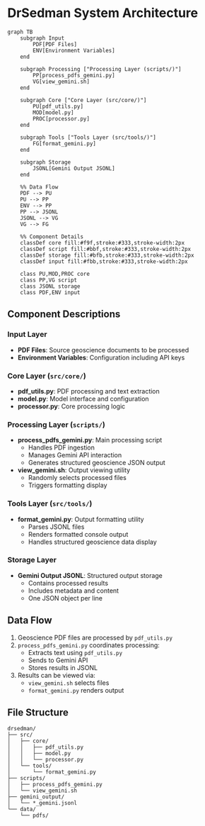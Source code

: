 # DrSedman System Architecture

```mermaid
graph TB
    subgraph Input
        PDF[PDF Files]
        ENV[Environment Variables]
    end

    subgraph Processing ["Processing Layer (scripts/)"]
        PP[process_pdfs_gemini.py]
        VG[view_gemini.sh]
    end

    subgraph Core ["Core Layer (src/core/)"]
        PU[pdf_utils.py]
        MOD[model.py]
        PROC[processor.py]
    end

    subgraph Tools ["Tools Layer (src/tools/)"]
        FG[format_gemini.py]
    end

    subgraph Storage
        JSONL[Gemini Output JSONL]
    end

    %% Data Flow
    PDF --> PU
    PU --> PP
    ENV --> PP
    PP --> JSONL
    JSONL --> VG
    VG --> FG
    
    %% Component Details
    classDef core fill:#f9f,stroke:#333,stroke-width:2px
    classDef script fill:#bbf,stroke:#333,stroke-width:2px
    classDef storage fill:#bfb,stroke:#333,stroke-width:2px
    classDef input fill:#fbb,stroke:#333,stroke-width:2px
    
    class PU,MOD,PROC core
    class PP,VG script
    class JSONL storage
    class PDF,ENV input
```

## Component Descriptions

### Input Layer
- **PDF Files**: Source geoscience documents to be processed
- **Environment Variables**: Configuration including API keys

### Core Layer (`src/core/`)
- **pdf_utils.py**: PDF processing and text extraction
- **model.py**: Model interface and configuration
- **processor.py**: Core processing logic

### Processing Layer (`scripts/`)
- **process_pdfs_gemini.py**: Main processing script
  - Handles PDF ingestion
  - Manages Gemini API interaction
  - Generates structured geoscience JSON output
- **view_gemini.sh**: Output viewing utility
  - Randomly selects processed files
  - Triggers formatting display

### Tools Layer (`src/tools/`)
- **format_gemini.py**: Output formatting utility
  - Parses JSONL files
  - Renders formatted console output
  - Handles structured geoscience data display

### Storage Layer
- **Gemini Output JSONL**: Structured output storage
  - Contains processed results
  - Includes metadata and content
  - One JSON object per line

## Data Flow

1. Geoscience PDF files are processed by `pdf_utils.py`
2. `process_pdfs_gemini.py` coordinates processing:
   - Extracts text using `pdf_utils.py`
   - Sends to Gemini API
   - Stores results in JSONL
3. Results can be viewed via:
   - `view_gemini.sh` selects files
   - `format_gemini.py` renders output

## File Structure
```
drsedman/
├── src/
│   ├── core/
│   │   ├── pdf_utils.py
│   │   ├── model.py
│   │   └── processor.py
│   └── tools/
│       └── format_gemini.py
├── scripts/
│   ├── process_pdfs_gemini.py
│   └── view_gemini.sh
├── gemini_output/
│   └── *_gemini.jsonl
└── data/
    └── pdfs/
```
